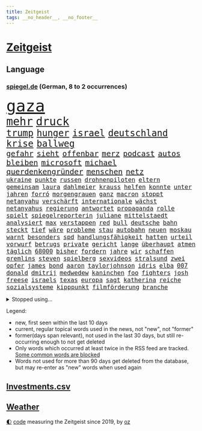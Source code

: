 ```yaml
---
title: Zeitgeist
tags: __no_header__, __no_footer__
---
```


# [Zeitgeist](https://oliz.io/zeitgeist/)

## Language

<h3><a href="https://www.spiegel.de" target="_blank">spiegel.de</a> (German, 8 to 2 occurrences)</h3>
<p style="font-family:monospace">
<span style="font-size:32pt"><a href="news_links.html#gaza" class="current">gaza</a></span>
<br>
<span style="font-size:22pt"><a href="news_links.html#mehr" class="current">mehr</a></span>
<span style="font-size:22pt"><a href="news_links.html#druck" class="current">druck</a></span>
<br>
<span style="font-size:18pt"><a href="news_links.html#trump" class="current">trump</a></span>
<span style="font-size:18pt"><a href="news_links.html#hunger" class="current">hunger</a></span>
<span style="font-size:18pt"><a href="news_links.html#israel" class="current">israel</a></span>
<span style="font-size:18pt"><a href="news_links.html#deutschland" class="current">deutschland</a></span>
<span style="font-size:18pt"><a href="news_links.html#krise" class="current">krise</a></span>
<span style="font-size:18pt"><a href="news_links.html#ballweg" class="new">ballweg</a></span>
<br>
<span style="font-size:15pt"><a href="news_links.html#gefahr" class="current">gefahr</a></span>
<span style="font-size:15pt"><a href="news_links.html#sieht" class="current">sieht</a></span>
<span style="font-size:15pt"><a href="news_links.html#offenbar" class="current">offenbar</a></span>
<span style="font-size:15pt"><a href="news_links.html#merz" class="current">merz</a></span>
<span style="font-size:15pt"><a href="news_links.html#podcast" class="current">podcast</a></span>
<span style="font-size:15pt"><a href="news_links.html#autos" class="current">autos</a></span>
<span style="font-size:15pt"><a href="news_links.html#bleiben" class="current">bleiben</a></span>
<span style="font-size:15pt"><a href="news_links.html#microsoft" class="current">microsoft</a></span>
<span style="font-size:15pt"><a href="news_links.html#michael" class="current">michael</a></span>
<span style="font-size:15pt"><a href="news_links.html#querdenkengründer" class="new">querdenkengründer</a></span>
<span style="font-size:15pt"><a href="news_links.html#menschen" class="current">menschen</a></span>
<span style="font-size:15pt"><a href="news_links.html#netz" class="current">netz</a></span>
<br>
<span style="font-size:12pt"><a href="news_links.html#ukraine" class="current">ukraine</a></span>
<span style="font-size:12pt"><a href="news_links.html#punkte" class="current">punkte</a></span>
<span style="font-size:12pt"><a href="news_links.html#russen" class="current">russen</a></span>
<span style="font-size:12pt"><a href="news_links.html#drohnenpiloten" class="new">drohnenpiloten</a></span>
<span style="font-size:12pt"><a href="news_links.html#eltern" class="current">eltern</a></span>
<span style="font-size:12pt"><a href="news_links.html#gemeinsam" class="current">gemeinsam</a></span>
<span style="font-size:12pt"><a href="news_links.html#laura" class="current">laura</a></span>
<span style="font-size:12pt"><a href="news_links.html#dahlmeier" class="new">dahlmeier</a></span>
<span style="font-size:12pt"><a href="news_links.html#krauss" class="new">krauss</a></span>
<span style="font-size:12pt"><a href="news_links.html#helfen" class="current">helfen</a></span>
<span style="font-size:12pt"><a href="news_links.html#konnte" class="current">konnte</a></span>
<span style="font-size:12pt"><a href="news_links.html#unter" class="current">unter</a></span>
<span style="font-size:12pt"><a href="news_links.html#jahren" class="current">jahren</a></span>
<span style="font-size:12pt"><a href="news_links.html#forró" class="new">forró</a></span>
<span style="font-size:12pt"><a href="news_links.html#morgengrauen" class="new">morgengrauen</a></span>
<span style="font-size:12pt"><a href="news_links.html#ganz" class="current">ganz</a></span>
<span style="font-size:12pt"><a href="news_links.html#macron" class="current">macron</a></span>
<span style="font-size:12pt"><a href="news_links.html#stoppt" class="current">stoppt</a></span>
<span style="font-size:12pt"><a href="news_links.html#netanyahu" class="current">netanyahu</a></span>
<span style="font-size:12pt"><a href="news_links.html#verschärft" class="current">verschärft</a></span>
<span style="font-size:12pt"><a href="news_links.html#internationale" class="current">internationale</a></span>
<span style="font-size:12pt"><a href="news_links.html#wächst" class="current">wächst</a></span>
<span style="font-size:12pt"><a href="news_links.html#netanyahus" class="current">netanyahus</a></span>
<span style="font-size:12pt"><a href="news_links.html#regierung" class="current">regierung</a></span>
<span style="font-size:12pt"><a href="news_links.html#antwortet" class="current">antwortet</a></span>
<span style="font-size:12pt"><a href="news_links.html#propaganda" class="current">propaganda</a></span>
<span style="font-size:12pt"><a href="news_links.html#rolle" class="current">rolle</a></span>
<span style="font-size:12pt"><a href="news_links.html#spielt" class="current">spielt</a></span>
<span style="font-size:12pt"><a href="news_links.html#spiegelreporterin" class="current">spiegelreporterin</a></span>
<span style="font-size:12pt"><a href="news_links.html#juliane" class="current">juliane</a></span>
<span style="font-size:12pt"><a href="news_links.html#mittelstaedt" class="current">mittelstaedt</a></span>
<span style="font-size:12pt"><a href="news_links.html#analysiert" class="current">analysiert</a></span>
<span style="font-size:12pt"><a href="news_links.html#max" class="current">max</a></span>
<span style="font-size:12pt"><a href="news_links.html#verstappen" class="current">verstappen</a></span>
<span style="font-size:12pt"><a href="news_links.html#red" class="current">red</a></span>
<span style="font-size:12pt"><a href="news_links.html#bull" class="current">bull</a></span>
<span style="font-size:12pt"><a href="news_links.html#deutsche" class="current">deutsche</a></span>
<span style="font-size:12pt"><a href="news_links.html#bahn" class="current">bahn</a></span>
<span style="font-size:12pt"><a href="news_links.html#steckt" class="current">steckt</a></span>
<span style="font-size:12pt"><a href="news_links.html#tief" class="current">tief</a></span>
<span style="font-size:12pt"><a href="news_links.html#wäre" class="current">wäre</a></span>
<span style="font-size:12pt"><a href="news_links.html#probleme" class="current">probleme</a></span>
<span style="font-size:12pt"><a href="news_links.html#stau" class="current">stau</a></span>
<span style="font-size:12pt"><a href="news_links.html#autobahn" class="current">autobahn</a></span>
<span style="font-size:12pt"><a href="news_links.html#neuen" class="current">neuen</a></span>
<span style="font-size:12pt"><a href="news_links.html#moskau" class="current">moskau</a></span>
<span style="font-size:12pt"><a href="news_links.html#warnt" class="current">warnt</a></span>
<span style="font-size:12pt"><a href="news_links.html#besonders" class="current">besonders</a></span>
<span style="font-size:12pt"><a href="news_links.html#spd" class="current">spd</a></span>
<span style="font-size:12pt"><a href="news_links.html#handlungsfähigkeit" class="new">handlungsfähigkeit</a></span>
<span style="font-size:12pt"><a href="news_links.html#hatten" class="current">hatten</a></span>
<span style="font-size:12pt"><a href="news_links.html#urteil" class="current">urteil</a></span>
<span style="font-size:12pt"><a href="news_links.html#vorwurf" class="current">vorwurf</a></span>
<span style="font-size:12pt"><a href="news_links.html#betrugs" class="current">betrugs</a></span>
<span style="font-size:12pt"><a href="news_links.html#private" class="current">private</a></span>
<span style="font-size:12pt"><a href="news_links.html#gericht" class="current">gericht</a></span>
<span style="font-size:12pt"><a href="news_links.html#lange" class="current">lange</a></span>
<span style="font-size:12pt"><a href="news_links.html#überhaupt" class="current">überhaupt</a></span>
<span style="font-size:12pt"><a href="news_links.html#atmen" class="current">atmen</a></span>
<span style="font-size:12pt"><a href="news_links.html#täglich" class="current">täglich</a></span>
<span style="font-size:12pt"><a href="news_links.html#68000" class="new">68000</a></span>
<span style="font-size:12pt"><a href="news_links.html#bisher" class="current">bisher</a></span>
<span style="font-size:12pt"><a href="news_links.html#fordern" class="current">fordern</a></span>
<span style="font-size:12pt"><a href="news_links.html#jahre" class="current">jahre</a></span>
<span style="font-size:12pt"><a href="news_links.html#wir" class="current">wir</a></span>
<span style="font-size:12pt"><a href="news_links.html#schaffen" class="current">schaffen</a></span>
<span style="font-size:12pt"><a href="news_links.html#gremlins" class="new">gremlins</a></span>
<span style="font-size:12pt"><a href="news_links.html#steven" class="current">steven</a></span>
<span style="font-size:12pt"><a href="news_links.html#spielberg" class="current">spielberg</a></span>
<span style="font-size:12pt"><a href="news_links.html#sexvideos" class="current">sexvideos</a></span>
<span style="font-size:12pt"><a href="news_links.html#stralsund" class="new">stralsund</a></span>
<span style="font-size:12pt"><a href="news_links.html#zwei" class="current">zwei</a></span>
<span style="font-size:12pt"><a href="news_links.html#opfer" class="current">opfer</a></span>
<span style="font-size:12pt"><a href="news_links.html#james" class="current">james</a></span>
<span style="font-size:12pt"><a href="news_links.html#bond" class="current">bond</a></span>
<span style="font-size:12pt"><a href="news_links.html#aaron" class="current">aaron</a></span>
<span style="font-size:12pt"><a href="news_links.html#taylorjohnson" class="current">taylorjohnson</a></span>
<span style="font-size:12pt"><a href="news_links.html#idris" class="current">idris</a></span>
<span style="font-size:12pt"><a href="news_links.html#elba" class="current">elba</a></span>
<span style="font-size:12pt"><a href="news_links.html#007" class="current">007</a></span>
<span style="font-size:12pt"><a href="news_links.html#donald" class="current">donald</a></span>
<span style="font-size:12pt"><a href="news_links.html#dmitrij" class="new">dmitrij</a></span>
<span style="font-size:12pt"><a href="news_links.html#medwedew" class="current">medwedew</a></span>
<span style="font-size:12pt"><a href="news_links.html#kaninchen" class="current">kaninchen</a></span>
<span style="font-size:12pt"><a href="news_links.html#foo" class="new">foo</a></span>
<span style="font-size:12pt"><a href="news_links.html#fighters" class="new">fighters</a></span>
<span style="font-size:12pt"><a href="news_links.html#josh" class="current">josh</a></span>
<span style="font-size:12pt"><a href="news_links.html#freese" class="new">freese</a></span>
<span style="font-size:12pt"><a href="news_links.html#israels" class="current">israels</a></span>
<span style="font-size:12pt"><a href="news_links.html#texas" class="current">texas</a></span>
<span style="font-size:12pt"><a href="news_links.html#europa" class="current">europa</a></span>
<span style="font-size:12pt"><a href="news_links.html#sagt" class="current">sagt</a></span>
<span style="font-size:12pt"><a href="news_links.html#katherina" class="current">katherina</a></span>
<span style="font-size:12pt"><a href="news_links.html#reiche" class="current">reiche</a></span>
<span style="font-size:12pt"><a href="news_links.html#sozialsysteme" class="new">sozialsysteme</a></span>
<span style="font-size:12pt"><a href="news_links.html#kipppunkt" class="new">kipppunkt</a></span>
<span style="font-size:12pt"><a href="news_links.html#filmförderung" class="new">filmförderung</a></span>
<span style="font-size:12pt"><a href="news_links.html#branche" class="current">branche</a></span>
</p>
<details>
<summary>Stopped using...</summary>
<p class="former" style="font-size:12pt">
beenden(1744) besiegt(1744) corona(1744) früh(1744) führende(1744) nötig(1744) kritisierte(1742) lisa(1742) versorgt(1742) vorsitzende(1742) einstieg(1741) ermitteln(1741) beweisen(1740) hubschrauber(1740) john(1740) olaf(1740) theater(1740) benzin(1739) insgesamt(1739) tschechien(1739) durchsetzen(1738) extreme(1738) kurzfristig(1738) treffer(1738) diskutieren(1737) energien(1737) entwicklungen(1737) ließen(1737) überrascht(1737) beachten(1736) befindet(1736) korruption(1736) programm(1736) punkt(1736) schnellcheck(1736) stürmer(1736) weltweiten(1736) belarus(1735) hotel(1735) kassiert(1735) kleiner(1735) orbán(1735) queen(1735) warf(1735) beschimpft(1734) besonderen(1734) fleisch(1734) landkreis(1734) oberste(1734) richtige(1734) sv(1734) tötung(1734) unmut(1734) i(1733) million(1733) staatschef(1733) ungarns(1733) verpassen(1733) berühmt(1732) bewohner(1732) klinik(1732) online(1732) 29(1731) aufklärung(1731) meldete(1731) ton(1731) öffentlichkeit(1731) entscheidend(1730) geriet(1729) klubs(1729) übt(1729) vorstellen(1728) schauen(1727) venezuela(1727) börse(1726) oliver(1726) oppositionelle(1726) entsetzt(1725) reagierte(1725) 23(1724) aktivistin(1724) toter(1724) beiträge(1723) verbindet(1723) entsetzen(1722) harten(1722) fachleute(1721) e(1720) ehe(1720) königin(1719) cduchef(1716) spitzenreiter(1713) sichert(1712) syrer(1712) aufhalten(1711) abstieg(1710) aussehen(1710) fortsetzung(1709) eigenes(1708) wusste(1707) whatsapp(1706) auseinandersetzung(1703) retter(1703) solchen(1702) thüringer(1702) app(1698) ausgetragen(1688) verdoppelt(1688) aktionen(1676) last(1673) anführer(1479) ausnahme(1474) autoren(1464) erhofft(1423) börsen(1410) irritiert(1397) worum(1380) demo(1377) 2014(1259) schneiden(1223) eingetroffen(1214) patrick(1211) flüchten(1202) ausstieg(1187) locken(1179) harter(1160) politisches(1150) grünenpolitikerin(1147) debattiert(1146) kandidat(1132) tierschützer(1130) profi(1123) osnabrück(1118) geste(1107) genauer(1106) fassungslos(1095) fpö(1089) äußerst(1077) bürgergeld(1068) nation(1066) studentin(1065) hände(1064) gerechtfertigt(1040) mama(998) mitarbeitern(983) singt(968) verbrenner(964) gesagt(950) gestalten(949) heimische(933) perfekten(932) ähnliche(930) passanten(921) startups(901) zuckerberg(876) gedanken(868) fließen(853) dringen(847) beides(843) hauptrolle(843) mannheim(841) diplomatische(840) gewalttaten(820) hoeneß(819) fühlte(807) parteitag(802) küche(794) langjährigen(750) quellen(749) obersten(745) schmidt(731) politikerinnen(720) albtraum(705) negative(695) ausnahmezustand(693) pauli(693) sprachen(693) mary(692) schach(690) trinken(681) campus(679) gewinner(675) harald(673) schwester(672) väter(671) fußballfans(670) belästigt(665) lebende(661) verfolgte(661) management(647) wütend(633) terrororganisation(625) künftige(607) geiselnahme(602) bombardiert(596) golden(589) stuttgarter(582) straftäter(581) dubai(578) rauch(575) offensichtlich(574) paare(573) kriegsschiffe(571) historischer(570) zeitalter(567) amerikas(566) giftige(565) on(562) operation(553) ordentlich(550) dahintersteckt(543) wofür(541) südkoreanischen(540) verbündete(530) go(526) abgewiesen(520) minderjährigen(517) auslösen(513) fragte(513) mauer(511) meisterschaft(511) häusern(509) verzögern(508) möglichkeit(498) magnus(496) sabotage(495) märkte(489) fotografiert(485) haiti(482) f(481) boss(470) geschoben(469) anwesen(466) fangen(466) leidenschaft(464) gesenkt(460) gipfel(460) zahlreicher(454) bräuchte(453) prägt(451) rechnung(451) türen(451) flog(450) kirchen(449) parteispitze(448) verspielt(444) chinese(440) usgericht(440) wittert(439) bruch(437) wandel(436) laufender(435) beweist(432) films(428) liest(424) organisiert(422) verlegen(419) übel(418) enorme(417) geteilt(417) beschließen(414) kennedy(408) esken(406) münchens(405) feinde(402) suchten(400) rekordsumme(399) sätzen(399) alassad(396) nervös(395) 28jähriger(392) funk(388) häusliche(387) kreative(387) zeitplan(384) strategien(382) kümmern(381) erfinden(379) bewahrt(377) abriss(374) ertrunken(372) zeichnen(371) zerstörten(364) regiert(362) abbrechen(355) zukommt(353) innenstadt(352) gehoben(349) elbe(347) konkret(345) britin(341) widerspruch(338) geheimdienste(336) one(336) thesen(335) baschar(331) arnold(329) besetzen(327) nina(327) 2011(326) gefangenen(323) drohender(321) flüchtet(321) verbannt(321) streichung(320) stadtteil(319) usbürger(317) strafmaß(314) dietmar(310) beweis(309) verhinderte(309) gefördert(307) fahrlässiger(305) gebraucht(305) ausweitung(303) festgehalten(302) bernhard(301) eberl(301) kabel(301) spiegelrecherchen(297) wirtschaftlichen(297) geringe(296) handyverbot(296) prominenter(294) eingeliefert(292) gesetzlichen(292) mächtigste(290) diplomatie(289) indigene(288) bka(286) verteidigungsausgaben(286) morgens(285) psg(285) as(283) söhne(279) ungeklärt(270) apps(269) made(269) paderborn(269) passen(269) französischer(267) vorstellungen(267) wohnhäuser(267) autorinnen(266) natogeneralsekretär(265) weltmeisterschaft(265) bedrohte(264) pete(264) unbewohnbar(263) 40jährigen(260) meteorologen(259) zustände(259) aussetzung(258) teslas(255) weltwirtschaft(255) fatal(253) gerichtssaal(253) heutige(253) überschattet(253) künftiger(251) saarbrücken(251) überzieht(249) nordkoreanische(248) joseph(247) bedrohungen(245) sánchez(241) schulzeit(240) siemens(240) synthetische(238) zurückzukehren(237) verstanden(236) behandeln(235) kommissarin(235) beschwerde(234) geldautomatensprenger(234) kürzen(234) liz(233) sheinbaum(232) neuesten(227) rechtsradikalen(225) geplündert(224) gestorbenen(224) medienberichte(224) angestellte(223) realistisch(223) altkanzlerin(221) dringender(220) marius(220) gesteckt(219) hegseth(219) zehntausenden(217) begreifen(215) usgesundheitsminister(215) hongkong(214) pferdesport(214) nachnamen(213) oppositionspartei(212) streng(212) kommunizieren(210) oberbayern(210) komplizierter(209) mitgliedschaft(209) traurig(209) zündet(208) vergehen(207) spurensuche(206) keith(205) kellogg(205) durcheinander(204) estland(204) fehlten(204) brutaler(203) chaotische(200) antonio(199) erschlagen(199) weite(199) einsetzt(197) iphone(196) natochef(196) blockade(195) charité(195) freiheitsstrafen(195) 14jähriger(194) rückte(194) familiennachzug(190) freigelassen(190) hilferuf(190) milliardenschwere(189) ostdeutschen(186) vorteil(185) bewaffneten(184) bewegte(183) zeitenwende(183) anfangen(182) finanzmärkte(182) gewöhnen(181) natascha(181) panama(180) weltlage(180) 41jährige(179) diverse(179) gerechtigkeit(179) kartellamt(179) menschengruppe(179) rereportage(179) scheidet(179) trauerfeier(179) führerschein(178) lehrern(178) jene(177) linkenpolitikerin(176) spiegelleser(176) bedingt(175) kinderinterview(175) messerangreifer(175) schneider(175) attackierten(173) uran(173) drohnenangriffe(172) militärausgaben(172) natostaaten(172) tunesien(172) unverletzt(172) gläubige(171) grill(170) kümmert(170) wirtschaftsleistung(169) bombe(168) gesundheitsbehörde(166) spioniert(163) aufbau(162) vergessenheit(162) parlamentarische(160) agentur(158) stadtrat(158) stattet(158) verringern(158) dekrete(157) pressefreiheit(156) 1945(155) brancheninsider(155) soldatinnen(155) nützt(154) fossile(152) usarmee(152) rüdiger(151) 65(150) kiapp(150) experimentiert(149) to(149) berechnung(148) massenpanik(148) personelle(148) untersuchungsbericht(148) agiert(147) ausschließen(146) cannes(145) handynutzung(145) niedrigere(144) gespendet(143) marie(143) gemälde(142) karneval(142) unklarheit(142) bezahlte(141) kernfusion(141) out(141) ussondergesandte(141) zögert(141) bebt(139) griechischen(139) sicherer(139) voice(137) staats(136) ausschluss(135) bürgerrechte(134) tiefsten(134) entsendung(133) kollabiert(133) selbstständig(133) begrenzen(132) bitter(132) engagieren(132) zweifelhafte(132) 25jähriger(131) forscherteam(131) fraktionsvorsitzende(131) töchter(131) ulrich(131) 38jährigen(130) einsparungen(130) klischees(130) mexikos(130) spiegeltalk(130) streamer(130) trauung(130) vorantreiben(130) basketball(129) dokumentarfilm(128) empowerment(128) fazit(128) miterlebt(128) momenten(127) rückzieher(127) ausrücken(125) newsupdate(125) zecken(125) zitate(125) mexikanischen(124) warfen(124) behindern(123) flüssigkeit(123) mindestlohns(123) stach(123) erholt(122) expartnerin(122) grausame(122) schlupfloch(122) sondervermögen(122) friedens(121) lauren(121) jünger(120) umweltschutz(120) côte(119) parkinson(119) 1400(118) 14jährigen(118) atlético(118) leaks(118) masern(118) sommermärchenprozess(118) beifahrer(117) gegenstände(117) kollidieren(117) charterflug(116) gerichtet(115) getraut(115) ukrainern(115) wohnungsnot(115) wunden(115) bayesian(114) beate(114) einzelfall(114) gelüftet(114) günstigsten(114) repräsentative(113) atubolu(111) bombardieren(111) doping(111) verarbeitet(111) zittert(111) sicherheitsbedenken(110) denkmal(109) patient(109) riet(109) vorigen(109) zweijährige(109) einsturz(108) kreuzberg(108) lockten(108) priorität(107) spdchefin(107) ölpreise(107) gefüllt(106) metro(106) events(105) unangenehm(105) diskothek(104) glamour(104) schlau(104) verschluss(104) dörfern(103) einreisen(103) harsch(103) klasse(103) minderheiten(103) jansen(102) marcell(102) verlorene(102) woidke(102) erfand(101) staatlich(101) zulieferer(100) ai(99) bewaffnet(99) gefährlichsten(99) ablaufen(98) wirksamkeit(98) zuständigen(98) geschieht(95) harvard(95) hochzeitsfeier(95) kassieren(95) bernie(94) hochhauses(94) moschee(94) sanders(94) sensiblen(94) spdvorsitz(94) wirtschaftlicher(94) champion(93) erreichbar(93) etlichen(93) gleichermaßen(93) ocasiocortez(93) usnotenbank(93) angehenden(92) diamanten(92) dröge(92) kleingarten(92) parken(92) irrtum(91) ladung(91) schwedischer(91) verhaltensmuster(91) warme(91) angefacht(90) pünktlicher(90) schlichter(90) trennungen(90) überwiegend(90) anklagebank(89) geheim(89) geschwister(89) hagel(89) migrant(89) prächtig(89) digitaler(88) erfindet(88) erwerb(88) mahnte(88) mysteriösen(88) security(88) aerospace(87) terrorverdacht(87) entsteht(86) ersteigert(86) ire(86) reaktiviert(86) reinigen(86) trockener(86) wohlbefinden(86) alben(85) aufschluss(85) aussagekraft(85) autoverkehr(85) befahrene(85) erhielten(85) hauptfigur(85) inspiriert(85) luftschlägen(85) network(85) neunten(85) privatleben(85) spitzenduo(85) springsteen(85) verehrt(85) brannte(84) erzieher(84) gun(84) lilian(84) quadratkilometer(84) somalier(84) steuerhinterziehung(84) zurückzuziehen(84) 89jährige(83) chios(83) einflussreicher(83) heinz(83) mittelalterlicher(83) netze(83) anzuwerben(82) cyrus(82) durchquert(82) funktionen(82) interpretation(82) kzgedenkstätte(82) miley(82) sportwelt(82) tarifpartner(82) ticket(82) zaun(82) kindheitserinnerungen(81) korruptionsskandal(81) usluftangriffe(81) verschleiern(81) zustande(81) bielefelder(80) frisches(80) gedächtnis(80) ingamekäufe(80) kanäle(80) kostüme(80) lobte(80) uli(80) bezweifeln(79) feuerwehreinsatz(79) geburtsnamen(79) leblose(79) rüstungsgüter(79) kirchheim(78) lindau(78) mangelernährung(78) neunjähriger(78) woltemade(78) assadregime(77) neulich(77) vorfeld(77) atombombenabwurf(76) ernsten(76) fach(76) hiroshima(76) meeresgrund(76) alzheimer(75) ingenieure(75) symptome(75) they(75) wochenbeginn(75) übernahmeangebot(75) organisierten(74) südtirol(74) usbasis(74) useliteuni(74) vorgenommen(74) beifahrersitz(73) finanzmärkten(73) funkgeräte(73) kinderlähmung(73) lennon(73) massenschlägerei(73) mdr(73) ono(73) strafrechtlich(73) teherans(73) temperamente(73) thilo(73) wachsendes(73) yoko(73) ärgernis(73) elizabeth(72) laurence(72) rutte(72) simple(72) kriegsgefangene(71) beantragen(70) christ(70) gesundheitsministerium(70) inhaftiert(70) pommes(70) 15jähriger(69) ezigaretten(69) mehrfamilienhauses(69) schwimmbads(69) spendet(69) abgestraft(68) blüht(68) gase(68) künstlerin(68) schachstar(68) telegram(68) volksentscheid(68) 1998(67) darsteller(67) gemeinsamkeit(67) anfragen(66) brisante(66) eisbach(66) eisbachwelle(66) gesundheitsschäden(66) schleppend(66) traditionen(66) zigaretten(66) gebrauchtwagen(65) hackerangriff(65) lorde(65) losgegangen(65) magath(65) 94jährige(64) bildungsminister(64) einziger(64) ergeht(64) reglementiert(64) sevilla(64) 59(63) blätter(63) gideon(63) glocke(63) mcelhenney(63) rob(63) sa’ar(63) schattenpräsident(63) virginia(63) zivilen(63) bildhauer(62) farce(62) kanälen(62) postings(62) rechtsbruch(62) ungesundem(62) 12000(61) fed(61) klagenfurt(61) schäfer(61) staatschefs(61) ständige(61) chatapp(60) landespolizei(60) mädchens(60) spitzengespräch(60) todoliste(60) kostenlose(59) reiner(59) zugänglich(59) 30jährigen(58) botox(58) bundesstaaten(58) francisco(58) geldautomaten(58) schulsystem(58) höchstem(57) schulhort(57) trips(57) usflugzeugbauer(57) adria(56) asche(56) elektroantrieb(56) grillen(56) iraner(56) kröv(56) rüdigers(56) schulessen(56) unrealistische(56) afdverbot(55) behördenchefin(55) buffett(54) setzten(54) unterschrieben(54) warren(54) andrea(53) auschwitzüberlebende(53) beckenbauer(53) blitz(53) obenauf(53) spielplan(53) durchkreuzt(52) personenminen(52) stufen(52) superjacht(52) fraktionen(51) karton(51) transportiert(51) ungarische(51) blamage(50) exkanzler(50) geschildert(50) regierungserklärung(50) statiker(50) harren(49) kampfflugzeuge(49) krankenbett(49) megaevent(49) polizeiruf(49) forschen(48) geheimdienstkontrollgremium(48) militärschlag(48) nacken(48) pride(48) schlägerei(48) schülervertretung(48) abiturprüfungen(47) beobachtete(47) blei(47) bunten(47) gesicherte(47) gleichgesinnte(47) ines(47) mindestlohnkommission(47) schwerdtner(47) sexualisierte(47) wenigsten(47) geschützte(46) gratuliert(46) typen(46) vierfachmord(46) willkommene(46) anwältin(45) dämonen(45) konjunkturschwäche(45) ralf(45) schicksale(45) stegner(45) trotzen(45) uboote(45) anrufen(44) kumpel(44) misst(44) auffangstation(43) existenziellen(43) frauenbild(43) katrin(43) mordkommission(43) mähroboter(43) selbstzweifel(43) wiesbaden(43) zoff(43) a2(42) kugel(42) nächtlichen(42) prideparade(42) robotaxis(42) stabile(42) zwangsläufig(42) bonität(41) kniet(41) kontrahenten(41) maßstäbe(41) natogipfel(41) populär(41) robotaxidienst(41) stellvertretender(41) anwesend(40) bundesbildungsministerin(40) bundeskriminalamt(40) cdugesundheitsministerin(40) finalserie(40) jim(40) rentenreform(40) maskierte(39) parteifreundin(39) peta(39) schnellsten(39) timo(39) vermittlung(39) anschein(38) dopingspiele(38) enhanced(38) eukommissarin(38) hochgeschwindigkeitszug(38) immens(38) kapitol(38) schnitzel(38) topspieler(38) transformation(38) ultimative(38) wahllos(38) zuschlag(38) angesehen(37) entspannung(37) finals(37) harvarduniversität(37) iranischer(37) oberstes(37) reis(37) schlummern(37) tauben(37) übertrumpfen(37) afdverbotsverfahren(36) cover(36) exportiert(36) geortet(36) gewehrt(36) lys(36) millionenspiel(36) schlagerstar(36) tasse(36) eindeutig(35) pelé(35) terrors(35) blockierten(34) f1(34) foster(34) kitraining(34) optimistischer(34) betreut(33) bundesweite(33) dreijähriger(33) integriert(33) intervention(33) prävention(33) renommiertesten(33) zwickauer(33) beratung(32) gerald(32) grünenfraktionschefin(32) lebensphase(32) rennwagen(32) schwadroniert(32) u2(32) verurteilter(32) antisemitismusbeauftragte(31) übertragen(31) erwartbare(30) grundrechte(30) peanuts(30) steilen(30) vegetarisches(30) verbliebene(30) langfristige(29) pressen(29) dorfes(28) egoistisch(28) fernsehkoch(28) kneipen(28) ohren(28) quereinstieg(28) verbringt(28) wgzimmerpreise(28) wohnviertel(28) annkathrin(27) bomber(27) einbürgerung(27) eröffnete(27) feindbild(27) gestand(27) leeren(27) lötschental(27) oftmals(27) rastet(27) schwung(27) sponsor(27) surfer(27) theoretisch(27) trottel(27) wangen(27) bear(26) kippen(26) mac(26) marschflugkörpern(26) ambivalente(25) demokrat(25) diäten(25) dome(25) investitionsbooster(25) jordanischen(25) krankschreiben(25) leitung(25) mobiler(25) spiegelautor(25) steuerentlastungen(25) verkündung(25) verursachte(25) klimaaktivisten(24) milchstraße(24) sprengten(24) wettlauf(24) abholen(23) authentisch(23) erfolgs(23) mittelstand(23) schreckschusspistolen(23) verzockt(23) ankunft(22) habecks(22) herrscher(22) meeresschutz(22) nbafinals(22) pacers(22) russell(22) schwulen(22) stausee(22) ungehinderte(22) unterschieden(22) beautiful(21) familiennachzugs(21) fußballtransferticker(21) haar(21) konsumiert(21) hecke(20) kampfdrohnen(20) leine(20) mitgliedstaat(20) rauschmittel(20) schwarzenegger(20) anwendungen(19) einzelkinder(19) kormbaki(19) umgesetzt(19) unoozeankonferenz(19) angriffs(18) compact(18) geliebtes(18) machtbasis(18) mittelfränkischen(18) regimegegner(18) sitzplätze(18) u21em(18) zivildienst(18) 41jähriger(17) absolviert(17) amazongründer(17) atomanlagen(17) pablo(17) sky(17) anwohnern(16) extras(16) statistischen(16) u21(16) wanderin(16) zufall(16) compactmagazin(15) genehmigte(15) intensiver(15) mächtigen(15) petro(15) schutzstatus(15) btssänger(14) compactverbot(14) drinks(14) experimentieren(14) neuwagen(14) schrieben(14) spezialgebiet(14) vera(14) überschüttet(14) 73(13) argumente(13) geschaut(13) iranisraelkonflikt(13) knöpfe(13) mclarenpiloten(13) superlativ(13) verdrängt(13) ölpreis(13) albumcover(12) ausstattung(12) carpenter(12) formel1film(12) marathons(12) month(12) nagel(12) sabrina(12) verrohung(12) abzuhalten(11) alarmierte(11) atombombe(11) bauturbo(11) coronamaskenaffäre(11) daily(11) newsblog(11) ray(11)
</p>
</details>
<p>Legend:
<ul>
<li><span class="new">new</span>, first seen within the last 10 days</li>
<li><span class="current">current</span>, regular topical words used in the news, not "new", not "former"</li>
<li><span class="former">former(days span relevant)</span>, not used in the last 30 days, but still re-occurring enough to not get deleted</li>
<li>Only words which occurred at least twice in the RSS feed are tracked. <a href="language/filters.py">Some common words are blocked</a></li>
<li>Words not used for more than 90 days get deleted from the database, but may re-enter as "new" words when used again</li>
</ul>
</p>

## [Investments](investments.html)[.csv](investments.csv)

## [Weather](weather.html)

<footer>
<a href="javascript:toggleTheme()" class="nav">🌓</a>
<a href="https://github.com/ooz/zeitgeist">code</a> measuring the Zeitgeist since 2019, by <a href="https://oliz.io">oz</a>
</footer>
